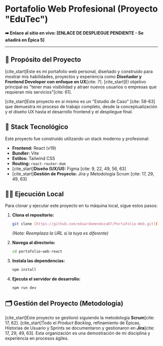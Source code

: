 # Portafolio Web Profesional (Proyecto "EduTec")

**➡️ Enlace al sitio en vivo: [ENLACE DE DESPLIEGUE PENDIENTE - Se añadirá en Épica 5]**

---

## 📜 Propósito del Proyecto

[cite_start]Este es mi portafolio web personal, diseñado y construido para mostrar mis habilidades, proyectos y experiencia como **Diseñador y Frontend Developer con enfoque en UX**[cite: 7]. [cite_start]El objetivo principal es "tener mas visibilidad y atraer nuevos usuarios o empresas que requieran mis servicios"[cite: 61].

[cite_start]Este proyecto en sí mismo es un "Estudio de Caso" [cite: 58-63] que demuestra mi proceso de trabajo completo, desde la conceptualización y el diseño UX hasta el desarrollo frontend y el despliegue final.

## 🚀 Stack Tecnológico

Este proyecto fue construido utilizando un stack moderno y profesional:

* **Frontend:** React (v19)
* **Bundler:** Vite
* **Estilos:** Tailwind CSS
* **Routing:** `react-router-dom`
* [cite_start]**Diseño (UX/UI):** Figma [cite: 9, 22, 49, 56, 63]
* [cite_start]**Gestión de Proyecto:** Jira y Metodología Scrum [cite: 17, 29, 49, 63]

## 🏃‍♂️ Ejecución Local

Para clonar y ejecutar este proyecto en tu máquina local, sigue estos pasos:

1.  **Clona el repositorio:**
    ```bash
    git clone [https://github.com/eduardomendoza87/Portafolio-Web.git](https://github.com/eduardomendoza87/Portafolio-Web.git)
    ```
    *(Nota: Reemplaza la URL si la tuya es diferente)*

2.  **Navega al directorio:**
    ```bash
    cd portafolio-web-react
    ```

3.  **Instala las dependencias:**
    ```bash
    npm install
    ```

4.  **Ejecuta el servidor de desarrollo:**
    ```bash
    npm run dev
    ```

## 🗂️ Gestión del Proyecto (Metodología)

[cite_start]Este proyecto se gestionó siguiendo la metodología **Scrum**[cite: 17, 62]. [cite_start]Todo el *Product Backlog*, refinamiento de Épicas, Historias de Usuario y Sprints se documentaron y gestionaron en **Jira**[cite: 17, 29, 49, 63]. Esta organización es una demostración de mi disciplina y experiencia en procesos ágiles.
